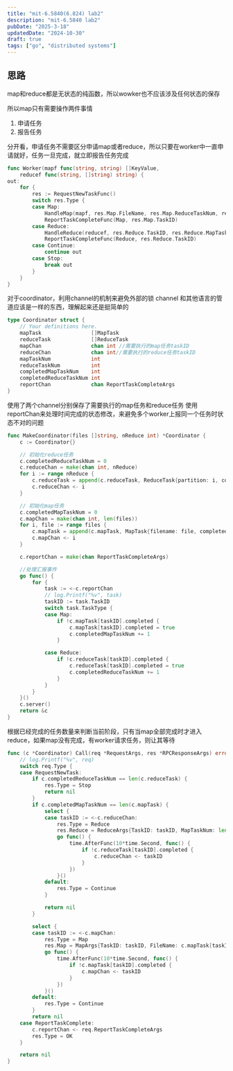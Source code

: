 ```yaml
---
title: "mit-6.5840(6.824) lab2"
description: "mit-6.5840 lab2"
pubDate: "2025-3-18"
updatedDate: "2024-10-30"
draft: true
tags: ["go", "distributed systems"]
---
```


## 思路

map和reduce都是无状态的纯函数，所以wowker也不应该涉及任何状态的保存

所以map只有需要操作两件事情

1. 申请任务
2. 报告任务

分开看，申请任务不需要区分申请map或者reduce，所以只要在worker中一直申请就好，任务一旦完成，就立即报告任务完成

```go title="src/mr/worker.go"
func Worker(mapf func(string, string) []KeyValue,
	reducef func(string, []string) string) {
out:
	for {
		res := RequestNewTaskFunc()
		switch res.Type {
		case Map:
			HandleMap(mapf, res.Map.FileName, res.Map.ReduceTaskNum, res.Map.TaskID)
			ReportTaskCompleteFunc(Map, res.Map.TaskID)
		case Reduce:
			HandleReduce(reducef, res.Reduce.TaskID, res.Reduce.MapTaskNum)
			ReportTaskCompleteFunc(Reduce, res.Reduce.TaskID)
		case Continue:
			continue out
		case Stop:
			break out
		}
	}
}
```

对于coordinator，利用channel的机制来避免外部的锁
channel 和其他语言的管道应该是一样的东西，理解起来还是挺简单的

```go title="src/mr/coordinator.go"
type Coordinator struct {
	// Your definitions here.
	mapTask                []MapTask
	reduceTask             []ReduceTask
	mapChan                chan int //需要执行的map任务taskID
	reduceChan             chan int//需要执行的reduce任务taskID
	mapTaskNum             int
	reduceTaskNum          int
	completedMapTaskNum    int
	completedReduceTaskNum int
	reportChan             chan ReportTaskCompleteArgs
}
```

使用了两个channel分别保存了需要执行的map任务和reduce任务
使用reportChan来处理时间完成的状态修改，来避免多个worker上报同一个任务时状态不对的问题

```go title="src/mr/coordinator.go"
func MakeCoordinator(files []string, nReduce int) *Coordinator {
	c := Coordinator{}

	// 初始化reduce任务
	c.completedReduceTaskNum = 0
	c.reduceChan = make(chan int, nReduce)
	for i := range nReduce {
		c.reduceTask = append(c.reduceTask, ReduceTask{partition: i, completed: false})
		c.reduceChan <- i
	}

	// 初始化map任务
	c.completedMapTaskNum = 0
	c.mapChan = make(chan int, len(files))
	for i, file := range files {
		c.mapTask = append(c.mapTask, MapTask{filename: file, completed: false})
		c.mapChan <- i
	}

	c.reportChan = make(chan ReportTaskCompleteArgs)

	//处理汇报事件
	go func() {
		for {
			task := <-c.reportChan
			// log.Printf("%v", task)
			taskID := task.TaskID
			switch task.TaskType {
			case Map:
				if !c.mapTask[taskID].completed {
					c.mapTask[taskID].completed = true
					c.completedMapTaskNum += 1
				}

			case Reduce:
				if !c.reduceTask[taskID].completed {
					c.reduceTask[taskID].completed = true
					c.completedReduceTaskNum += 1
				}
			}
		}
	}()
	c.server()
	return &c
}
```

根据已经完成的任务数量来判断当前阶段，只有当map全部完成时才进入reduce，如果map没有完成，有worker请求任务，则让其等待

```go title="src/mr/coordinator.go"
func (c *Coordinator) Call(req *RequestArgs, res *RPCResponseArgs) error {
	// log.Printf("%v", req)
	switch req.Type {
	case RequestNewTask:
		if c.completedReduceTaskNum == len(c.reduceTask) {
			res.Type = Stop
			return nil
		}
		if c.completedMapTaskNum == len(c.mapTask) {
			select {
			case taskID := <-c.reduceChan:
				res.Type = Reduce
				res.Reduce = ReduceArgs{TaskID: taskID, MapTaskNum: len(c.mapTask)}
				go func() {
					time.AfterFunc(10*time.Second, func() {
						if !c.reduceTask[taskID].completed {
							c.reduceChan <- taskID
						}
					})
				}()
			default:
				res.Type = Continue
			}

			return nil
		}

		select {
		case taskID := <-c.mapChan:
			res.Type = Map
			res.Map = MapArgs{TaskID: taskID, FileName: c.mapTask[taskID].filename, ReduceTaskNum: len(c.reduceTask)}
			go func() {
				time.AfterFunc(10*time.Second, func() {
					if !c.mapTask[taskID].completed {
						c.mapChan <- taskID
					}
				})
			}()
		default:
			res.Type = Continue
		}
		return nil
	case ReportTaskComplete:
		c.reportChan <- req.ReportTaskCompleteArgs
		res.Type = OK
	}

	return nil
}
```
